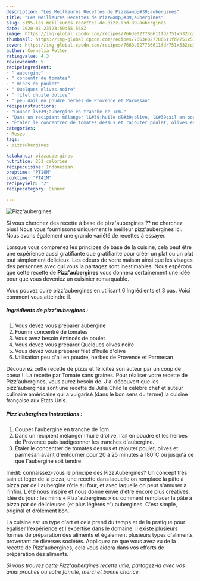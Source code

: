 ```yaml
---
description: "Les Meilleures Recettes de Pizz&amp;#39;aubergines"
title: "Les Meilleures Recettes de Pizz&amp;#39;aubergines"
slug: 3195-les-meilleures-recettes-de-pizz-and-39-aubergines
date: 2020-07-23T23:59:55.568Z
image: https://img-global.cpcdn.com/recipes/7663e027786611fd/751x532cq70/pizzaubergines-photo-principale-de-la-recette.jpg
thumbnail: https://img-global.cpcdn.com/recipes/7663e027786611fd/751x532cq70/pizzaubergines-photo-principale-de-la-recette.jpg
cover: https://img-global.cpcdn.com/recipes/7663e027786611fd/751x532cq70/pizzaubergines-photo-principale-de-la-recette.jpg
author: Cornelia Potter
ratingvalue: 4.3
reviewcount: 5
recipeingredient:
- " aubergine"
- " concentr de tomates"
- " mincs de poulet"
- " Quelques olives noire"
- " filet dhuile dolive"
- " peu dail en poudre herbes de Provence et Parmesan"
recipeinstructions:
- "Couper l&#39;aubergine en tranche de 1cm."
- "Dans un recipient mélanger l&#39;huile d&#39;olive, l&#39;ail en poudre et les herbes de Provence puis badigeonner les tranches d&#39;aubergine."
- "Étaler le concentrer de tomates dessus et rajouter poulet, olives et parmesan avant d&#39;enfourner pour 20 à 25 minutes à 180°C ou jusqu&#39;à ce que l&#39;aubergine soit tendre."
categories:
- Resep
tags:
- pizzaubergines

katakunci: pizzaubergines 
nutrition: 251 calories
recipecuisine: Indonesian
preptime: "PT18M"
cooktime: "PT41M"
recipeyield: "2"
recipecategory: Dinner

---
```



![Pizz&#39;aubergines](https://img-global.cpcdn.com/recipes/7663e027786611fd/751x532cq70/pizzaubergines-photo-principale-de-la-recette.jpg)

Si vous cherchez des recette à base de pizz&#39;aubergines ?? ne cherchez plus! Nous vous fournissons uniquement le meilleur pizz&#39;aubergines ici. Nous avons également une grande variété de recettes à essayer.

Lorsque vous comprenez les principes de base de la cuisine, cela peut être une expérience aussi gratifiante que gratifiante pour créer un plat ou un plat tout simplement délicieux. Les odeurs de votre maison ainsi que les visages des personnes avec qui vous la partagez sont inestimables. Nous espérons que cette recette de <strong> Pizz&#39;aubergines </strong> vous donnera certainement une idée pour que vous deveniez un cuisinier remarquable.

<!--inarticleads1-->

Vous pouvez cuire pizz&#39;aubergines en utilisant 6 Ingrédients et 3 pas. Voici comment vous atteindre il.

##### Ingrédients de pizz&#39;aubergines :

1. Vous devez vous préparer  aubergine
1. Fournir  concentré de tomates
1. Vous avez besoin  émincés de poulet
1. Vous devez vous préparer  Quelques olives noire
1. Vous devez vous préparer  filet d&#39;huile d&#39;olive
1. Utilisation  peu d&#39;ail en poudre, herbes de Provence et Parmesan


Découvrez cette recette de pizza et félicitez son auteur par un coup de coeur !. La recette par Tomate sans graines. Pour réaliser votre recette de Pizz&#39;aubergines, vous aurez besoin de. J&#39;ai découvert que les pizz&#39;aubergines sont une recette de Julia Child la célèbre chef et auteur culinaire américaine qui a vulgarisé (dans le bon sens du terme) la cuisine française aux Etats Unis. 

<!--inarticleads2-->

##### Pizz&#39;aubergines instructions :

1. Couper l&#39;aubergine en tranche de 1cm.
1. Dans un recipient mélanger l&#39;huile d&#39;olive, l&#39;ail en poudre et les herbes de Provence puis badigeonner les tranches d&#39;aubergine.
1. Étaler le concentrer de tomates dessus et rajouter poulet, olives et parmesan avant d&#39;enfourner pour 20 à 25 minutes à 180°C ou jusqu&#39;à ce que l&#39;aubergine soit tendre.


Inédit: connaissez-vous le principe des Pizz&#39;Aubergines? Un concept très sain et léger de la pizza; une recette dans laquelle on remplace la pâte à pizza par de l&#39;aubergine rôtie au four, et avec laquelle on peut s&#39;amuser à l&#39;infini. L&#39;été nous inspire et nous donne envie d&#39;être encore plus créatives. Idée du jour : les minis « Pizz&#39;aubergines » ou comment remplacer la pâte à pizza par de délicieuses (et plus légères ^^) aubergines. C&#39;est simple, original et drôlement bon. 

<!--inarticleads1-->

<p>
La cuisine est un type d'art et cela prend du temps et de la pratique pour égaliser l'expérience et l'expertise dans le domaine. Il existe plusieurs formes de préparation des aliments et également plusieurs types d'aliments provenant de diverses sociétés. Appliquez ce que vous avez vu de la recette de Pizz&#39;aubergines, cela vous aidera dans vos efforts de préparation des aliments.
</p>

<p>
<i>Si vous trouvez cette Pizz&#39;aubergines recette utile, partagez-la avec vos amis proches ou votre famille, merci et bonne chance.</i>
</p>
